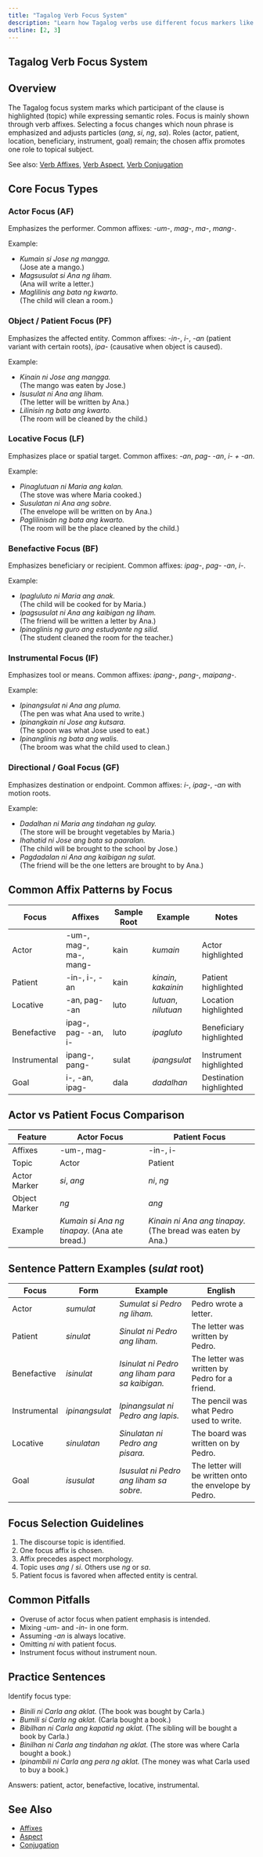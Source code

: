 ```yaml
---
title: "Tagalog Verb Focus System"
description: "Learn how Tagalog verbs use different focus markers like -um-, mag-, and -in-."
outline: [2, 3]
---
```


## Tagalog Verb Focus System

## Overview

The Tagalog focus system marks which participant of the clause is highlighted (topic) while expressing semantic roles. Focus is mainly shown through verb affixes. Selecting a focus changes which noun phrase is emphasized and adjusts particles (*ang*, *si*, *ng*, *sa*). Roles (actor, patient, location, beneficiary, instrument, goal) remain; the chosen affix promotes one role to topical subject.

See also: [Verb Affixes](./affixes.md), [Verb Aspect](./aspect.md), [Verb Conjugation](./conjugation.md)

## Core Focus Types

### Actor Focus (AF)

Emphasizes the performer. Common affixes: *-um-*, *mag-*, *ma-*, *mang-*.

Example:

- *Kumain si Jose ng mangga.*  
  (Jose ate a mango.)
- *Magsusulat si Ana ng liham.*  
  (Ana will write a letter.)
- *Maglilinis ang bata ng kwarto.*  
  (The child will clean a room.)

### Object / Patient Focus (PF)

Emphasizes the affected entity. Common affixes: *-in-*, *i-*, *-an* (patient variant with certain roots), *ipa-* (causative when object is caused).

Example:

- *Kinain ni Jose ang mangga.*  
  (The mango was eaten by Jose.)
- *Isusulat ni Ana ang liham.*  
  (The letter will be written by Ana.)
- *Lilinisín ng bata ang kwarto.*  
  (The room will be cleaned by the child.)

### Locative Focus (LF)

Emphasizes place or spatial target. Common affixes: *-an*, *pag- -an*, *i- + -an*.

Example:

- *Pinaglutuan ni Maria ang kalan.*  
  (The stove was where Maria cooked.)
- *Susulatan ni Ana ang sobre.*  
  (The envelope will be written on by Ana.)
- *Paglilinisán ng bata ang kwarto.*  
  (The room will be the place cleaned by the child.)

### Benefactive Focus (BF)

Emphasizes beneficiary or recipient. Common affixes: *ipag-*, *pag- -an*, *i-*.

Example:

- *Ipagluluto ni Maria ang anak.*  
  (The child will be cooked for by Maria.)
- *Ipagsusulat ni Ana ang kaibigan ng liham.*  
  (The friend will be written a letter by Ana.)
- *Ipinaglinis ng guro ang estudyante ng silid.*  
  (The student cleaned the room for the teacher.)

### Instrumental Focus (IF)

Emphasizes tool or means. Common affixes: *ipang-*, *pang-*, *maipang-*.

Example:

- *Ipinangsulat ni Ana ang pluma.*  
  (The pen was what Ana used to write.)
- *Ipinangkain ni Jose ang kutsara.*  
  (The spoon was what Jose used to eat.)
- *Ipinanglinis ng bata ang walis.*  
  (The broom was what the child used to clean.)

### Directional / Goal Focus (GF)

Emphasizes destination or endpoint. Common affixes: *i-*, *ipag-*, *-an* with motion roots.

Example:

- *Dadalhan ni Maria ang tindahan ng gulay.*  
  (The store will be brought vegetables by Maria.)
- *Ihahatid ni Jose ang bata sa paaralan.*  
  (The child will be brought to the school by Jose.)
- *Pagdadalan ni Ana ang kaibigan ng sulat.*  
  (The friend will be the one letters are brought to by Ana.)

## Common Affix Patterns by Focus

| Focus | Affixes | Sample Root | Example | Notes |
|-------|---------|-------------|---------|-------|
| Actor | -um-, mag-, ma-, mang- | kain | *kumain* | Actor highlighted |
| Patient | -in-, i-, -an | kain | *kinain*, *kakainin* | Patient highlighted |
| Locative | -an, pag- -an | luto | *lutuan*, *nilutuan* | Location highlighted |
| Benefactive | ipag-, pag- -an, i- | luto | *ipagluto* | Beneficiary highlighted |
| Instrumental | ipang-, pang- | sulat | *ipangsulat* | Instrument highlighted |
| Goal | i-, -an, ipag- | dala | *dadalhan* | Destination highlighted |

## Actor vs Patient Focus Comparison

| Feature | Actor Focus | Patient Focus |
|---------|-------------|---------------|
| Affixes | -um-, mag- | -in-, i- |
| Topic | Actor | Patient |
| Actor Marker | *si*, *ang* | *ni*, *ng* |
| Object Marker | *ng* | *ang* |
| Example | *Kumain si Ana ng tinapay.*  (Ana ate bread.) | *Kinain ni Ana ang tinapay.*  (The bread was eaten by Ana.) |

## Sentence Pattern Examples (*sulat* root)

| Focus | Form | Example | English |
|-------|------|---------|---------|
| Actor | *sumulat* | *Sumulat si Pedro ng liham.* | Pedro wrote a letter. |
| Patient | *sinulat* | *Sinulat ni Pedro ang liham.* | The letter was written by Pedro. |
| Benefactive | *isinulat* | *Isinulat ni Pedro ang liham para sa kaibigan.* | The letter was written by Pedro for a friend. |
| Instrumental | *ipinangsulat* | *Ipinangsulat ni Pedro ang lapis.* | The pencil was what Pedro used to write. |
| Locative | *sinulatan* | *Sinulatan ni Pedro ang pisara.* | The board was written on by Pedro. |
| Goal | *isusulat* | *Isusulat ni Pedro ang liham sa sobre.* | The letter will be written onto the envelope by Pedro. |

## Focus Selection Guidelines

1. The discourse topic is identified.  
2. One focus affix is chosen.  
3. Affix precedes aspect morphology.  
4. Topic uses *ang* / *si*. Others use *ng* or *sa*.  
5. Patient focus is favored when affected entity is central.

## Common Pitfalls

- Overuse of actor focus when patient emphasis is intended.  
- Mixing *-um-* and *-in-* in one form.  
- Assuming *-an* is always locative.  
- Omitting *ni* with patient focus.  
- Instrument focus without instrument noun.

## Practice Sentences

Identify focus type:

- *Binili ni Carla ang aklat.*  (The book was bought by Carla.)
- *Bumili si Carla ng aklat.*  (Carla bought a book.)
- *Bibilhan ni Carla ang kapatid ng aklat.*  (The sibling will be bought a book by Carla.)
- *Binilhan ni Carla ang tindahan ng aklat.*  (The store was where Carla bought a book.)
- *Ipinambili ni Carla ang pera ng aklat.*  (The money was what Carla used to buy a book.)

Answers: patient, actor, benefactive, locative, instrumental.

## See Also

- [Affixes](./affixes.md)  
- [Aspect](./aspect.md)  
- [Conjugation](./conjugation.md)

